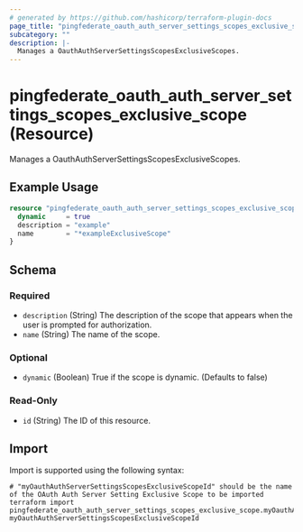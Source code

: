 ```yaml
---
# generated by https://github.com/hashicorp/terraform-plugin-docs
page_title: "pingfederate_oauth_auth_server_settings_scopes_exclusive_scope Resource - terraform-provider-pingfederate"
subcategory: ""
description: |-
  Manages a OauthAuthServerSettingsScopesExclusiveScopes.
---
```


# pingfederate_oauth_auth_server_settings_scopes_exclusive_scope (Resource)

Manages a OauthAuthServerSettingsScopesExclusiveScopes.

## Example Usage

```terraform
resource "pingfederate_oauth_auth_server_settings_scopes_exclusive_scope" "oauthAuthServerSettingsScopesExclusiveScopeExample" {
  dynamic     = true
  description = "example"
  name        = "*exampleExclusiveScope"
}
```

<!-- schema generated by tfplugindocs -->
## Schema

### Required

- `description` (String) The description of the scope that appears when the user is prompted for authorization.
- `name` (String) The name of the scope.

### Optional

- `dynamic` (Boolean) True if the scope is dynamic. (Defaults to false)

### Read-Only

- `id` (String) The ID of this resource.

## Import

Import is supported using the following syntax:

```shell
# "myOauthAuthServerSettingsScopesExclusiveScopeId" should be the name of the OAuth Auth Server Setting Exclusive Scope to be imported
terraform import pingfederate_oauth_auth_server_settings_scopes_exclusive_scope.myOauthAuthServerSettingsScopesExclusiveScope myOauthAuthServerSettingsScopesExclusiveScopeId
```
